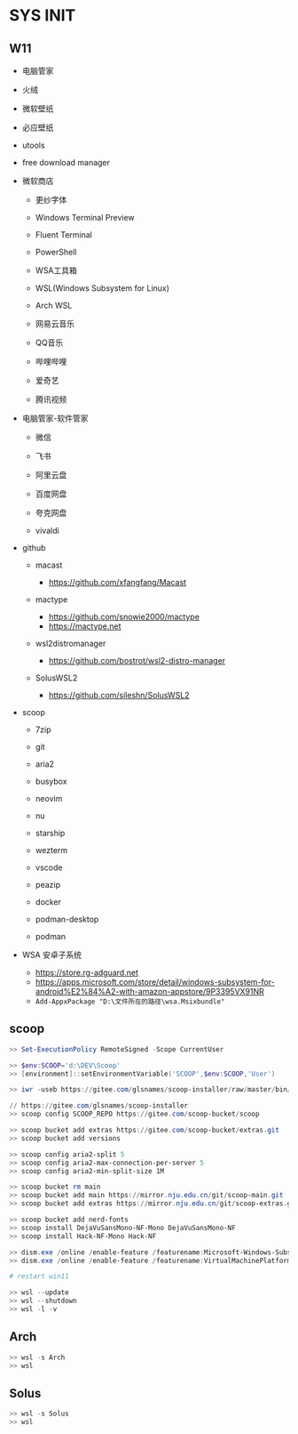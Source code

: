 # SYS INIT

## W11

- 电脑管家
- 火绒
- 微软壁纸
- 必应壁纸
- utools
- free download manager

- 微软商店
    - 更纱字体
    - Windows Terminal Preview
    - Fluent Terminal
    - PowerShell
    - WSA工具箱
    - WSL(Windows Subsystem for Linux)
    - Arch WSL

    - 网易云音乐
    - QQ音乐
    - 哔哩哔哩
    - 爱奇艺
    - 腾讯视频

- 电脑管家-软件管家
    - 微信
    - 飞书

    - 阿里云盘
    - 百度网盘
    - 夸克网盘

    - vivaldi

- github
    - macast
        - https://github.com/xfangfang/Macast
    - mactype
        - https://github.com/snowie2000/mactype
        - https://mactype.net

    - wsl2distromanager
        - https://github.com/bostrot/wsl2-distro-manager
    - SolusWSL2
        - https://github.com/sileshn/SolusWSL2

- scoop
    - 7zip
    - git
    - aria2
    - busybox

    - neovim

    - nu
    - starship

    - wezterm

    - vscode
    - peazip
    
    - docker
    - podman-desktop
    - podman

- WSA 安卓子系统
    - https://store.rg-adguard.net
    - https://apps.microsoft.com/store/detail/windows-subsystem-for-android%E2%84%A2-with-amazon-appstore/9P3395VX91NR
    - ```Add-AppxPackage "D:\文件所在的路径\wsa.Msixbundle"```

## scoop

```powershell
>> Set-ExecutionPolicy RemoteSigned -Scope CurrentUser

>> $env:SCOOP='d:\DEV\Scoop'
>> [environment]::setEnvironmentVariable('SCOOP',$env:SCOOP,'User')

>> iwr -useb https://gitee.com/glsnames/scoop-installer/raw/master/bin/install.ps1 | iex

// https://gitee.com/glsnames/scoop-installer
>> scoop config SCOOP_REPO https://gitee.com/scoop-bucket/scoop

>> scoop bucket add extras https://gitee.com/scoop-bucket/extras.git
>> scoop bucket add versions

>> scoop config aria2-split 5
>> scoop config aria2-max-connection-per-server 5
>> scoop config aria2-min-split-size 1M

>> scoop bucket rm main
>> scoop bucket add main https://mirror.nju.edu.cn/git/scoop-main.git
>> scoop bucket add extras https://mirror.nju.edu.cn/git/scoop-extras.git

>> scoop bucket add nerd-fonts
>> scoop install DejaVuSansMono-NF-Mono DejaVuSansMono-NF
>> scoop install Hack-NF-Mono Hack-NF
```

```powershell
>> dism.exe /online /enable-feature /featurename:Microsoft-Windows-Subsystem-Linux /all /norestart
>> dism.exe /online /enable-feature /featurename:VirtualMachinePlatform /all /norestart

# restart win11

>> wsl --update
>> wsl --shutdown
>> wsl -l -v
```

## Arch

```powershell
>> wsl -s Arch
>> wsl
```

## Solus

```powershell
>> wsl -s Solus
>> wsl
```
